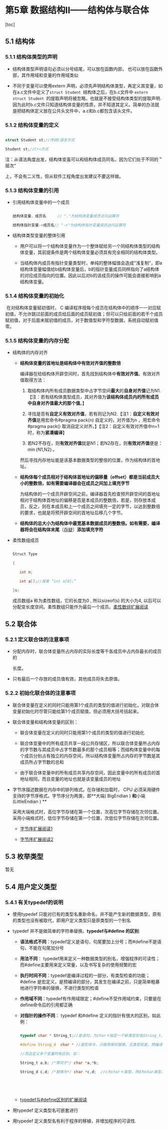 

# 第5章 数据结构II——结构体与联合体

 

[toc]

 

## 5.1 结构体

 

### 5.1.1 结构体类型的声明

 

- 结构体类型声明语句必须以分号结尾，可以放在函数内部， 也可以放在函数外部，其作用域和变量的作用域类似

- 不同于变量可以使用extern 声明，必须先声明结构体类型，再定义其变量，如在a.c文件中定义了`struct Student `结构体之后，在b.c文件中 `extern struct Student `的提取声明将被忽略，也就是不接受结构体类型的提取声明.因为此时b.c文件只知道结构体变量的性质，并不知道其定义。简单的办法就是把结构体定义放在公共头文件中，a.c和b.c都包含该头文件。

 

### 5.1.2 结构体变量的定义

 

```c

struct Student st;//传统C语言方式

Student st;//C++方式

```

 

注：从语法角度出发，结构体变虽可以和结构体成员同名，因为它们处于不同的＂层次“

上，不会有二义性，但从软件工程角度出发建议不要这样做。

 

### 5.1.3 结构体变量的引用

 

- 引用结构体变量中的一个成员

 

  ```c

  结构体变量．成员名     // "."为结构体变量成员访问运算符

  结构体指针变量->成员名// "->"为结构体指针变量成员访问运算符

  ```

 

- 结构体类型变量的整体引用

 

  - 用户可以将一个结构体变量作为一个整体赋给另一个同结构体类型的结构体变量，其前提条件是两个结构体变量必须具有完全相同的结构体类型。

 

  - 当结构体内成员有指针变量类型时，单纯的整体幅值会造成“浅复制”，即a结构体变量幅值给b结构体变量后，b的指针变量成员同样指向了a结构体的对应成员指向的位置。因此以后对b的该成员的操作可能会直接影响到a结构体变量。

 

### 5.1.4 结构体变量的初始化

 

​    在对结构体变量赋初值时， C 编译程序按每个成员在结构体中的顺序一一对应赋初值，不允许跳过前面的成员给后面的成员赋初值；但可以只给前面的若干个成员赋初值，对于后面未赋初值的成员，对于数值型和字符型数据，系统自动赋初值零。

 

### 5.1.5 结构体变量的内存分配

 

- 结构体的内存对齐

 

  - **结构体变量的首地址是结构体中有效对齐值的整数倍**

 

    编译器在给结构体开辟空间时，首先找到结构体中**有效对齐值**。有效对齐值取得方法：

 


    1. 取结构体内所有成员数据类型中占字节空间**最大**的**自身对齐值**记为N1.【注：若有结构体类型成员，其对齐值为**该结构体成员内的所有成员中自身对齐值最大的那个值**。】
    
    2. 寻找是否有**自定义有效对齐值**，若有则记为N2.【注1：**自定义有效对齐值**是用宏命令#pragma pack(n) 自定义的，对齐值为n ，用宏命令#pragma pack() 取消自定义对齐。】【注2：自定义有效对齐值中n=1时，称为**紧凑编译**】
    
    3. 若N2不存在，则**有效对齐值**就是N1；若N2存在，则**有效对齐值**便是：min｛N1,N2｝。

 


    然后寻找内存地址能是该基本数据类型的整倍的位置，作为结构体的首地址。

 


  - **结构体每个成员相对于结构体首地址的偏移量（offset）都是当前成员大小的整数倍，如有需要编译器会在成员之间加上填充字节**

 

    为结构体的一个成员开辟空间之前，编译器首先检查预开辟空间的首地址相对于结构体首地址的偏移是否是本成员的整数倍，若是，则存放本成员，反之，则在本成员和上一个成员之间填充一定的字节，以达到整数倍的要求，也就是将预开辟空间的首地址后移几个字节。

 


  - **结构体的总大小为结构体中最宽基本数据成员的整数倍。如有需要，编译器将会在结构体末尾**（[存疑](https://blog.csdn.net/Thanksgining/article/details/42024977)）**添加填充字符**

 

- 柔性数组成员

 

  ```c

  Struct Type

  {

     int n;

     int a[];//或者 “int a[0];”

  }s;

  ```

 

  成员数组a 称为柔性数组，它的长度为0 , 所以sizeof(s) 的大小为4, 以后可以分配变长度空间。柔性数组只能作为最后一个成员。[柔性数组扩展阅读](http://luodw.cc/2015/10/22/Cplus6/)

 

 

 

## 5.2 联合体

 

### 5.2.1 定义联合体的注意事项

 

- 分配内存时，联合体变量所占内存的实际长度等千各成员中占内存最长的成员的

  长度。

- 只有最后一个存放的成员值有效，其他成员将失去原值。

 

### 5.2.2 初始化联合体的注意事项

 

- 联合体变量在定义的同时只能用第1个成员的类型的值进行初始化，对联合体变量初始化时尽管只能给第1个成员赋值，但必须用大括号括起来。

- 联合体变量和结构体变量的区别：

  - 联合体变量在定义的同时只能用第1个成员的类型的值进行初始化

  - 联合体变量中的所有成员共享一段公共存储区，所以联合体变量所占内存的字节数与其成员中占字节数最多的那个成员相等；而结构体变量中的每个成员分别占有独立的内存空间，所以结构体变量所占内存的字节数是其成员所占字节数的总和

  - 由于联合体变量中的所有成员共享内存空间，因此变量中的所有成员的首地址相同，而且变量的地址也就是该变量成员的地址

- 字节序描述数据在内存中的排列格式。在存储和加载时， CPU 必须采用硬件支待的字节序格式。字节序分为两类，即**大端( BigEndian ) **和**小端(LittleEndian ) **

  采用大端格式时，高位字节存储在第一个位置，次高位字节存储在次邻位置。采用小端格式时，低位字节存储在第一个位置，次低位字节存储在次邻位置。

  - [字节序扩展阅读1](https://zhuanlan.zhihu.com/p/44625744)

  - [字节序扩展阅读2](https://songlee24.github.io/2015/05/02/endianess/)

 

## 5.3 枚举类型

 

暂无

 

## 5.4 用户定义类型

 

### 5.4.1 有关typedef的说明

 

- 使用typedef 只能对已有的类型名重新命名，并不能产生新的数据类型，原有的类型也没有被取代，即用户定义类型只是原类型的一个别名

 

- typedef 并不是做简单的字符串替换。**typedef与#define 的区别**:

 

  - **语法格式不同**：typedef定义是语句，句尾要加上分号；而#define不是语句，不能在句尾加分号

 

  - **用法不同**： typedef用来定义一种数据类型的别名，增强程序的可读性；而#define主要用来定义常量，以及书写复杂的使用频繁的宏

 

  - **执行时间不同**：typedef是编译过程的一部分，有类型检查的功能；#define 是宏定义，是预编译的部分，其发生在编译之前，只是简单粗暴地进行字符串的替换，不进行类型的检查

 

  - **作用域不同**：typedef有作用域限定；#define不受作用域约束，只要是在define命令后的引用都正确

 

  - **对指针的操作不同**： typedef 和#define 定义的指针有很大的区别，如此例：

 

    ```c
    
    typedef char * String_t;//是语句，为char＊指定一个新类型别名String_t, 有类型检查，编译的时候处理；
    
    #define String_d  char * //是宏命令，只做简单的替换，无类型检查，预编译的时候处理，所以typedef 比＃define安全
    
    //而且定义多个变量时有区别，如：
    
    String_t a,b; /*等同于*/ char *a,*b;
    
    String_d c,d; /*替换为*/ char *c,d;  //c为char＊类型，而d为char类型。

 




    ```

 


  - [typedef与#define区别的扩展阅读](https://www.runoob.com/note/24230)

 

- 用typedef 定义类型名可嵌套进行

 

- 用typedef 定义类型名有利于程序的移植，并增加程序的可读性.

 





